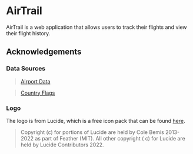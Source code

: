 # AirTrail

AirTrail is a web application that allows users to track their flights and view their flight history.

## Acknowledgements

### Data Sources

> [Airport Data](https://github.com/komed3/airportmap-database)

> [Country Flags](https://flagpedia.net)

### Logo

The logo is from Lucide, which is a free icon pack that can be found [here](https://www.lucide.dev/).
> Copyright (c) for portions of Lucide are held by Cole Bemis 2013-2022 as part of Feather (MIT). All other copyright (
> c) for Lucide are held by Lucide Contributors 2022.